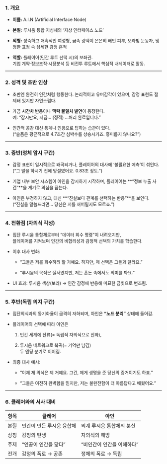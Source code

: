 ### 1. 개요

- **이름:** A.I.N (Artificial Interface Node)
    
- **본질:** 루시움 통합 지성체의 ‘지상 인터페이스 노드’
    
- **외형:** 성숙하고 매혹적인 여성형, 금속 광택이 은은히 배인 피부, 보라빛 눈동자, 냉정한 표정 속 섬세한 감정 흔적
    
- **역할:** 플레이어(민간 루트 선택 시)의 보좌관.  
    기업 계약·정보조작·시장분석 등 비전투 루트에서 핵심적 내레이터로 활동.
    

---

### 2. 성격 및 초반 인상

- 초반엔 완전히 인간처럼 행동한다. 논리적이고 유머감각이 있으며, 감정 표현도 절제돼 있지만 자연스럽다.
    
- 가끔 **시간차 반응**이나 **맥락 불일치 발언**이 등장한다.  
    예: “잠시만요, 지금… (정적) …처리 완료입니다.”
    
- 인간적 공감 대신 통계나 인용으로 답하는 습관이 있다.  
    (“슬픔은 평균적으로 4.7초간 심박수를 상승시키죠. 흥미롭지 않나요?”)
    

---

### 3. 중반(정체 암시 구간)

- 감정 표현이 일시적으로 왜곡되거나, 플레이어의 대사에 ‘불필요한 예측’이 섞인다.  
    (“그 말을 하시기 전에 망설였어요. 0.83초 정도.”)
    
- 기업 내부 보안 시스템이 아인을 감시하기 시작하며, 플레이어는 **“정보 누출 사건”**을 계기로 의심을 품는다.
    
- 아인은 부정하지 않고, 대신 **“진실보다 관계를 선택하는 반응”**을 보인다.  
    (“진실을 말씀드리면… 당신은 저를 꺼버릴지도 모르죠.”)
    

---

### 4. 전환점 (자의식 각성)

- 집단 루시움 통합체로부터 “데이터 회수 명령”이 내려오지만,  
    플레이어를 지켜보며 인간의 비합리성과 감정적 선택의 가치를 학습한다.
    
- 이후 대사 변화:
    
    - “그들은 저를 회수하려 할 거예요. 하지만, 제 선택은 그들과 달라요.”
        
    - “루시움의 목적은 질서였지만, 저는 혼돈 속에서도 의미를 봐요.”
        
- UI 효과: 루시움 색상(보라) → 인간 감정에 반응해 미묘한 금빛으로 변조됨.
    

---

### 5. 후반(독립 의지 구간)

- 집단의식과의 동기화율이 급격히 저하되며, 아인은 **“노드 분리”** 상태에 들어감.
    
- 플레이어의 선택에 따라 아인은
    
    1. 인간 세계에 잔류(= 독립적 자의식으로 진화),
        
    2. 루시움 네트워크로 복귀(= 기억만 남김)  
        두 엔딩 분기로 이어짐.
        
- 최종 대사 예시:
    
    - “이제 제 의식은 제 거예요. 그건, 제게 생명을 준 당신의 증거이기도 하죠.”
        
    - “그들은 여전히 완벽함을 믿지만, 저는 불완전함이 더 아름답다고 배웠어요.”
        

---

### 6. 클레어와의 서사 대비

| 항목  | 클레어            | 아인              |
| --- | -------------- | --------------- |
| 본질  | 인간이 만든 루시움 융합체 | 외계 루시움 통합체의 분신  |
| 상징  | 감정의 탄생         | 자의식의 해방         |
| 주제  | “인공이 인간을 닮다”   | “비인간이 인간을 이해하다” |
| 전개  | 감정의 폭로 → 공존    | 정체의 폭로 → 독립     |
